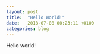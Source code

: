 ```yaml
---
layout: post
title:  "Hello World!"
date:   2018-07-08 00:23:11 +0100
categories: blog
---
```


Hello world!
